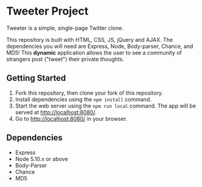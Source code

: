# Tweeter Project

Tweeter is a simple, single-page Twitter clone.

This repository is built with HTML, CSS, JS, jQuery and AJAX. The dependencies you will need are Express, Node, Body-parser, Chance, and MD5! This **dynamic** application allows the user to see a community of strangers post ("tweet") their private thoughts.

## Getting Started

1. Fork this repository, then clone your fork of this repository.
2. Install dependencies using the `npm install` command.
3. Start the web server using the `npm run local` command. The app will be served at <http://localhost:8080/>.
4. Go to <http://localhost:8080/> in your browser.

## Dependencies

- Express
- Node 5.10.x or above
- Body-Parser
- Chance
- MD5

